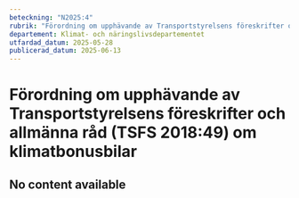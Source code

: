 ```yaml
---
beteckning: "N2025:4"
rubrik: "Förordning om upphävande av Transportstyrelsens föreskrifter och allmänna råd (TSFS 2018:49) om klimatbonusbilar"
departement: Klimat- och näringslivsdepartementet
utfardad_datum: 2025-05-28
publicerad_datum: 2025-06-13
---
```


# Förordning om upphävande av Transportstyrelsens föreskrifter och allmänna råd (TSFS 2018:49) om klimatbonusbilar

## No content available